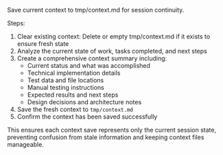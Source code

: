 Save current context to tmp/context.md for session continuity.

Steps:
1. Clear existing context: Delete or empty tmp/context.md if it exists to ensure fresh state
2. Analyze the current state of work, tasks completed, and next steps
3. Create a comprehensive context summary including:
   - Current status and what was accomplished
   - Technical implementation details
   - Test data and file locations
   - Manual testing instructions
   - Expected results and next steps
   - Design decisions and architecture notes
4. Save the fresh context to `tmp/context.md`
5. Confirm the context has been saved successfully

This ensures each context save represents only the current session state, preventing confusion from stale information and keeping context files manageable.